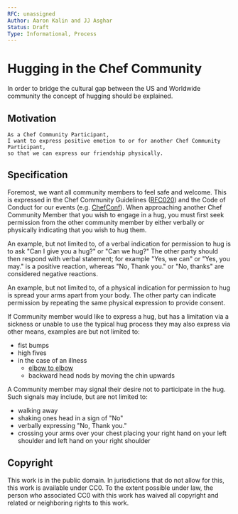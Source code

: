 ```yaml
---
RFC: unassigned
Author: Aaron Kalin and JJ Asghar
Status: Draft
Type: Informational, Process
---
```


# Hugging in the Chef Community

In order to bridge the cultural gap between the US and Worldwide community the
concept of hugging should be explained.

## Motivation

    As a Chef Community Participant,
    I want to express positive emotion to or for another Chef Community Participant,
    so that we can express our friendship physically.

## Specification

Foremost, we want all community members to feel safe and welcome. This is
expressed in the Chef Community Guidelines ([RFC020][rfc020]) and the Code of
Conduct for our events (e.g. [ChefConf][chefconf]). When approaching another
Chef Community Member that you wish to engage in a hug, you must first seek
permission from the other community member by either verbally or physically
indicating that you wish to hug them.

An example, but not limited to, of a verbal indication for permission to hug is
to ask "Can I give you a hug?" or "Can we hug?" The other party should then
respond with verbal statement; for example "Yes, we can" or "Yes, you may."
is a positive reaction, whereas "No, Thank you." or "No, thanks" are considered
negative reactions.

An example, but not limited to, of a physical indication for permission to hug
is spread your arms apart from your body. The other party can indicate
permission by repeating the same physical expression to provide consent.

If Community member would like to express a hug, but has a limitation via
a sickness or unable to use the typical hug process they may also express via
other means, examples are but not limited to:
- fist bumps
- high fives
- in the case of an illness
  - [elbow to elbow](https://en.wikipedia.org/wiki/Elbow_bump)
  - backward head nods by moving the chin upwards


A Community member may signal their desire not to participate in the hug.
Such signals may include, but are not limited to:
- walking away
- shaking ones head in a sign of "No"
- verbally expressing "No, Thank you."
- crossing your arms over your chest placing your right hand on your left
  shoulder and left hand on your right shoulder

## Copyright

This work is in the public domain. In jurisdictions that do not allow for this,
this work is available under CC0. To the extent possible under law, the person
who associated CC0 with this work has waived all copyright and related or
neighboring rights to this work.

[rfc020]: https://github.com/chef/chef-rfc/blob/master/rfc020-community-guidelines.md
[chefconf]: https://www.chef.io/blog/chefconfcodeofconduct/
